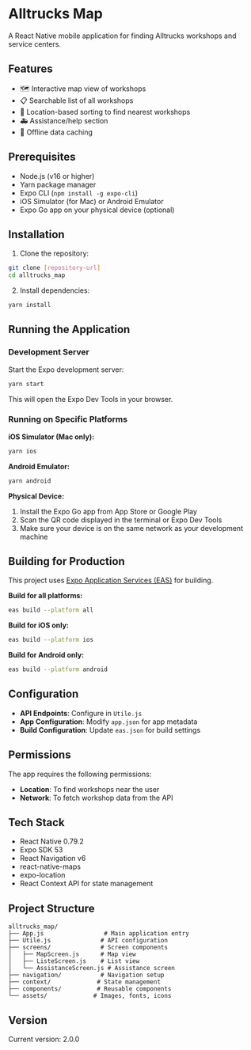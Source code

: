 # Alltrucks Map

A React Native mobile application for finding Alltrucks workshops and service centers.

## Features

- 🗺️ Interactive map view of workshops
- 📋 Searchable list of all workshops
- 📍 Location-based sorting to find nearest workshops
- 🚑 Assistance/help section
- 💾 Offline data caching

## Prerequisites

- Node.js (v16 or higher)
- Yarn package manager
- Expo CLI (`npm install -g expo-cli`)
- iOS Simulator (for Mac) or Android Emulator
- Expo Go app on your physical device (optional)

## Installation

1. Clone the repository:
```bash
git clone [repository-url]
cd alltrucks_map
```

2. Install dependencies:
```bash
yarn install
```

## Running the Application

### Development Server

Start the Expo development server:
```bash
yarn start
```

This will open the Expo Dev Tools in your browser.

### Running on Specific Platforms

**iOS Simulator (Mac only):**
```bash
yarn ios
```

**Android Emulator:**
```bash
yarn android
```

**Physical Device:**
1. Install the Expo Go app from App Store or Google Play
2. Scan the QR code displayed in the terminal or Expo Dev Tools
3. Make sure your device is on the same network as your development machine

## Building for Production

This project uses [Expo Application Services (EAS)](https://expo.dev/eas) for building.

**Build for all platforms:**
```bash
eas build --platform all
```

**Build for iOS only:**
```bash
eas build --platform ios
```

**Build for Android only:**
```bash
eas build --platform android
```

## Configuration

- **API Endpoints**: Configure in `Utile.js`
- **App Configuration**: Modify `app.json` for app metadata
- **Build Configuration**: Update `eas.json` for build settings

## Permissions

The app requires the following permissions:
- **Location**: To find workshops near the user
- **Network**: To fetch workshop data from the API

## Tech Stack

- React Native 0.79.2
- Expo SDK 53
- React Navigation v6
- react-native-maps
- expo-location
- React Context API for state management

## Project Structure

```
alltrucks_map/
├── App.js                 # Main application entry
├── Utile.js              # API configuration
├── screens/              # Screen components
│   ├── MapScreen.js      # Map view
│   ├── ListeScreen.js    # List view
│   └── AssistanceScreen.js # Assistance screen
├── navigation/           # Navigation setup
├── context/             # State management
├── components/          # Reusable components
└── assets/             # Images, fonts, icons
```

## Version

Current version: 2.0.0